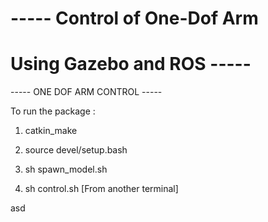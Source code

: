 # ----- Control of One-Dof Arm 
# Using Gazebo and ROS -----



----- ONE DOF ARM CONTROL -----

To run the package :

1) catkin_make

2) source devel/setup.bash

3) sh spawn_model.sh

4) sh control.sh [From another terminal]




asd
